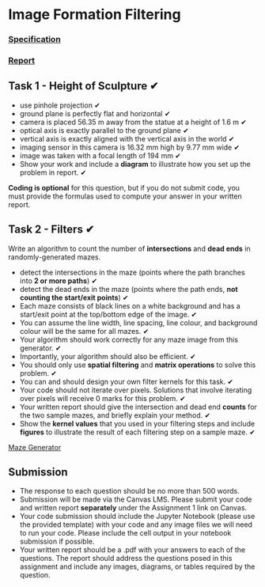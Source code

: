 # Image Formation Filtering

### [Specification](resources/ass1-spec.pdf)

### [Report](report.pdf)



## Task 1 - Height of Sculpture ✔

* use pinhole projection ✔
* ground plane is perfectly flat and horizontal ✔
* camera is placed 56.35 m away from the statue at a height of 1.6 m ✔
* optical axis is exactly parallel to the ground plane ✔
* vertical axis is exactly aligned with the vertical axis in the world ✔
* imaging sensor in this camera is 16.32 mm high by 9.77 mm wide ✔
* image was taken with a focal length of 194 mm ✔
* Show your work and include a **diagram** to illustrate how you set up the problem in report. ✔ 

**Coding is optional** for this question, but if you do not submit code, you must provide the formulas used to compute your answer in your written report.



## Task 2 - Filters ✔

Write an algorithm to count the number of **intersections** and **dead ends** in randomly-generated mazes.

* detect the intersections in the maze (points where the path branches into **2 or more paths**) ✔
* detect the dead ends in the maze (points where the path ends, **not counting the start/exit points**) ✔
* Each maze consists of black lines on a white background and has a start/exit point at the top/bottom edge of the image. ✔
* You can assume the line width, line spacing, line colour, and background colour will be the same for all mazes. ✔
* Your algorithm should work correctly for any maze image from this generator. ✔
* Importantly, your algorithm should also be efficient. ✔
* You should only use **spatial filtering** and **matrix operations** to solve this problem. ✔
* You can and should design your own filter kernels for this task. ✔
* Your code should not iterate over pixels. Solutions that involve iterating over pixels will receive 0 marks for this problem. ✔
* Your written report should give the intersection and dead end **counts** for the two sample mazes, and briefly explain your method. ✔
* Show the **kernel values** that you used in your filtering steps and include **figures** to illustrate the result of each filtering step on a sample maze. ✔

[Maze Generator](https://www.mazegenerator.net/)



## Submission

* The response to each question should be no more than 500 words.
* Submission will be made via the Canvas LMS. Please submit your code and written report **separately** under the Assignment 1 link on Canvas.
* Your code submission should include the Jupyter Notebook (please use the provided template) with your code and any image files we will need to run your code. Please include the cell output in your notebook submission if possible.
* Your written report should be a .pdf with your answers to each of the questions. The report should address the questions posed in this assignment and include any images, diagrams, or tables required by the question.

